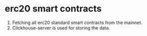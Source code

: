 # erc20 smart contracts
1. Fetching all erc20 standard smart contracts from the mainnet.
2. Clickhouse-server is used for storing the data.